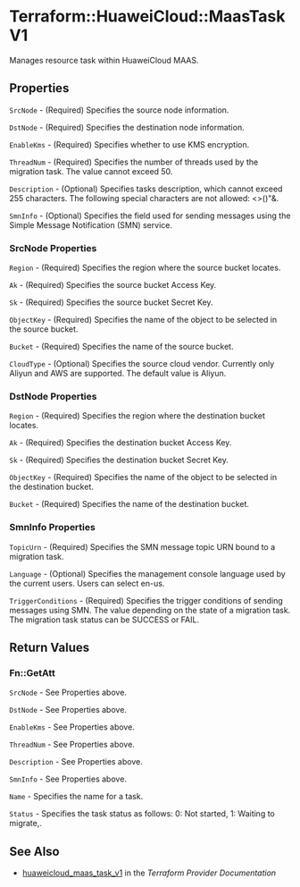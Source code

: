 # Terraform::HuaweiCloud::MaasTaskV1

Manages resource task within HuaweiCloud MAAS.

## Properties

`SrcNode` - (Required) Specifies the source node information.

`DstNode` - (Required) Specifies the destination node information.

`EnableKms` - (Required) Specifies whether to use KMS encryption.

`ThreadNum` - (Required) Specifies the number of threads used by the migration task. The value cannot exceed 50.

`Description` - (Optional) Specifies tasks description, which cannot exceed 255 characters. The following special characters are not allowed: <>()"&.

`SmnInfo` - (Optional) Specifies the field used for sending messages using the Simple Message Notification (SMN) service.

### SrcNode Properties

`Region` - (Required) Specifies the region where the source bucket locates.

`Ak` - (Required) Specifies the source bucket Access Key.

`Sk` - (Required) Specifies the source bucket Secret Key.

`ObjectKey` - (Required) Specifies the name of the object to be selected in the source bucket.

`Bucket` - (Required) Specifies the name of the source bucket.

`CloudType` - (Optional) Specifies the source cloud vendor. Currently only Aliyun and AWS are supported. The default value is Aliyun.

### DstNode Properties

`Region` - (Required) Specifies the region where the destination bucket locates.

`Ak` - (Required) Specifies the destination bucket Access Key.

`Sk` - (Required) Specifies the destination bucket Secret Key.

`ObjectKey` - (Required) Specifies the name of the object to be selected in the destination bucket.

`Bucket` - (Required) Specifies the name of the destination bucket.

### SmnInfo Properties

`TopicUrn` - (Required) Specifies the SMN message topic URN bound to a migration task.

`Language` - (Optional) Specifies the management console language used by the current users. Users can select en-us.

`TriggerConditions` - (Required) Specifies the trigger conditions of sending messages using SMN. The value depending on the state of a migration task. The migration task status can be SUCCESS or FAIL.


## Return Values

### Fn::GetAtt

`SrcNode` - See Properties above.

`DstNode` - See Properties above.

`EnableKms` - See Properties above.

`ThreadNum` - See Properties above.

`Description` - See Properties above.

`SmnInfo` - See Properties above.

`Name` - Specifies the name for a task.

`Status` - Specifies the task status as follows: 0: Not started, 1: Waiting to migrate,.

## See Also

* [huaweicloud_maas_task_v1](https://www.terraform.io/docs/providers/huaweicloud/r/maas_task_v1.html) in the _Terraform Provider Documentation_